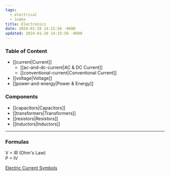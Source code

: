 ```yaml
---
tags:
  - electrical
  - index
title: Electronics
date: 2024-01-28 14:15:56 -0600
updated: 2024-01-28 14:15:56 -0600
---
```


### Table of Content

* [[current|Current]]
	* [[ac-and-dc-current|AC & DC Current]]
	* [[conventional-current|Conventional Current]]
* [[voltage|Voltage]]
* [[power-and-energy|Power & Energy]]

### Components

* [[capacitors|Capacitors]]
* [[transformers|Transformers]]
* [[resistors|Resistors]]
* [[inductors|Inductors]]

---

### Formulas

V = IR (Ohm's Law)  
P = IV

[Electric Current Symbols](https://www.electrical-symbols.com/electric-electronic-symbols/electric-current-symbols.htm)

